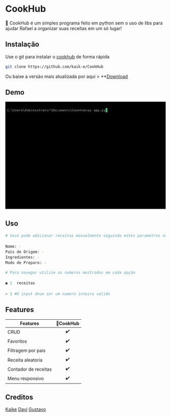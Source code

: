 # CookHub

🍴 CookHub é um simples programa feito em python sem o uso de libs para ajudar Rafael a organizar suas receitas em um só lugar!

## Instalação

Use o git para instalar o [cookhub](https://git-scm.com/) de forma rápida

```bash
git clone https://github.com/kaik-e/CookHub
```

Ou baixe a versão mais atualizada por aqui > \*\*[Download](https://github.com/kaik-e/CookHub/archive/refs/tags/python.zip)

## Demo

![Shallow Backup GIF Demo](img/demo.gif)

## Uso

```bash
# Voce pode adicionar receitas manualmente seguindo estes parametros no arquivo [receitas.txt]

Nome: -
País de Origem: -
Ingredientes: -
Modo de Preparo: -
```

```python
# Para navegar utilize os numeros mostrados em cada opção

◉ 1  receitas

> 1 #O input deve ser um numero inteiro valido
```

## Features

| Features             | 🍴CookHub |
| -------------------- | :-------: |
| CRUD                 |    ✔️     |
| Favoritos            |    ✔️     |
| Filtragem por pais   |    ✔️     |
| Receita aleatoria    |    ✔️     |
| Contador de receitas |    ✔️     |
| Menu responsivo      |    ✔️     |

## Creditos

[Kaike](https://github.com/kaik-e) [Davi](https://github.com/davimqz) [Gustavo](https://github.com/Gustaguiar02)
